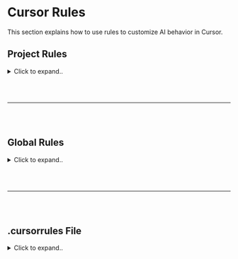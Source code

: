 # Cursor Rules

This section explains how to use rules to customize AI behavior in Cursor.

## Project Rules

<details><summary>Click to expand..</summary>






Example:

<details><summary>Click to expand..</summary>

```mdc
      ---
      description: This rule prohibits the use of wildcard/star exports in JavaScript and TypeScript files. It requires developers to explicitly list each named export rather than using the catch-all export syntax. This practice improves code clarity, makes dependencies explicit, prevents accidental exports, and enables better static analysis and tree-shaking. The rule applies to all JavaScript and TypeScript files in the project and ensures that the codebase maintains clear and intentional export boundaries.
      globs: ["**/*.{ts,tsx,mjs,mts}"]
      alwaysApply: false
      tags: ["exports", "imports", "clarity", "tree-shaking", "maintainability", "typescript", "javascript"]
      priority: 80
      version: "1.1"
      ---
      
      # No Star Exports in JavaScript/TypeScript
      
      ## Critical Rules
      
      1.  **NEVER** use star/wildcard exports (`export * from './file'`) in JavaScript or TypeScript files. 🚫
      2.  **ALWAYS** explicitly list each named export when re-exporting from another file. ✅
      3.  When exporting from another module, use named exports with destructuring: `export { name1, name2 } from './file'`.
      4.  For default exports being re-exported, use the explicit syntax: `export { default as ComponentName } from './file'`. (Ensure the source file actually has a default export).
      5.  When creating barrel files (index.ts/js), list all exports individually.
      6.  Clearly identify what specific functionality is being exported from each imported module.
      7.  If many exports need to be re-exported, list them systematically, grouped by source file for better organization.
      8.  When refactoring existing code, replace **ALL** star exports with explicit named exports.
      
      ## Examples
      
      <example>
      // ✅ CORRECT - Explicit named exports
      
      // Explicitly list each export being re-exported
      export { EvidentService } from './EvidentServiceClass.ts'
      export { setAbb, resetSpecificAbbs, checkOrCreateAbbs } from './abbreviation.ts'
      export { executeUserSql } from './sql.ts'
      
      // Re-exporting a default export with a specific name
      export { default as UserComponent } from './UserComponent.ts'
      
      // Grouped by source for better organization when there are many exports
      // From authentication module
      export { login, logout, validateToken } from './auth/authentication.ts'
      export { hasPermission, Role, Permission } from './auth/authorization.ts'
      
      // Using aliased exports when needed
      export { default as Button } from './components/Button.ts'
      export { default as TextField } from './components/TextField.ts'
      export { submitForm as sendFormData } from './forms/submission.ts'
      </example>
      
      <example type="invalid">
      // ❌ INCORRECT - Using star exports
      
      // Generic star exports that hide what's actually being exported
      export * from './EvidentServiceClass.ts'
      export * from './abbreviation.ts'
      export * from './sql.ts'
      
      // Star export with default export being re-exported
      export * from './components/Button.ts'
      
      // Star exports in barrel files
      // index.ts
      export * from './models/user.ts'
      export * from './models/post.ts'
      export * from './utils/helpers.ts'
      </example>
      
      ## Why This Rule Is Important
      
      1. **Explicitness and Clarity**: Explicit exports clearly communicate which specific functions, classes, or values are being exported. This makes it easier for developers to understand what a module provides without having to examine the source files.
      
      2. **Better Tree-Shaking**: Bundlers like Webpack and Rollup can more effectively perform tree-shaking (dead code elimination) when exports are explicit. Star exports can prevent proper tree-shaking because the bundler cannot determine which exports are actually used.
      
      3. **Prevents Accidental Exports**: Star exports can inadvertently expose internal implementation details or utilities that were not meant to be part of the public API. Explicit exports ensure only intended functionality is exposed.
      
      4. **Avoids Name Collisions**: When using star exports from multiple modules, name collisions can occur silently, with later exports overriding earlier ones. Explicit exports make such conflicts immediately visible.
      
      5. **Improves Code Navigation**: IDEs and code analysis tools can more easily track explicit imports and exports, improving features like "Go to Definition" and refactoring capabilities.
      
      6. **Better Documentation**: Explicit exports serve as a form of documentation, clearly showing the public API of a module at the export site rather than requiring developers to look through the source files.
      
      ## Implementing This Rule
      
      ### When Creating New Files
      
      When creating new barrel files or modules that re-export from other files:
      
      ```typescript
      // In index.ts, instead of:
      export * from './user-service'
      
      // Do this:
      export { 
        createUser, 
        getUserById, 
        updateUser, 
        deleteUser 
      } from './user-service'
      ```
      
      ### When Refactoring Existing Code
      
      To refactor existing star exports:
      
      1. Identify all exports from the source module:
         ```typescript
         // Check the './user-service.ts' file to see what it exports
         ```
      
      2. Replace the star export with explicit named exports:
         ```typescript
         // Replace:
         export * from './user-service'
         
         // With:
         export { 
           createUser, 
           getUserById, 
           updateUser, 
           deleteUser 
         } from './user-service'
         ```
      
      ### Handling Default Exports
      
      For modules with default exports, ensure you explicitly re-export them using the `default as` syntax. The source module must, of course, have a default export.
      
      ```typescript
      // Source file: ./Button.ts
      // export default class Button { ... }
      
      // Barrel file: ./components/index.ts
      // Instead of (doesn't re-export the default):
      // export * from './Button' 
      
      // Do this:
      export { default as Button } from './Button'
      ```
      
      ## Edge Cases and Exceptions
      
      There are **no exceptions** to this rule. All star exports **MUST** be replaced with explicit named exports, even in the following cases:
      
      1.  **Large Number of Exports**: Even when a module exports many items, they **MUST** all be listed explicitly. This may make the export statement longer but maintains clarity, intentionality, and toolability.
      
      2.  **Re-exporting an Entire API**: When creating a facade or adapter over another library, each re-exported item **MUST** still be listed explicitly.
      
      3.  **Type Exports (TypeScript)**: This rule applies equally to type exports. Since TypeScript **does not allow `export type * from './file';`**, you are already required to use explicit type re-exports: `export type { TypeName1, TypeName2 } from './file'`. This rule reinforces that this explicit practice should be followed for *all* exports, not just types. 
```


Project rules offer a powerful and flexible system with path-specific configurations. Project rules are stored in the `.cursor/rules` directory and provide granular control over AI behavior in different parts of your project.

### How They Work

- **Semantic Descriptions:** Each rule can include a description of when it should be applied.
- **File Pattern Matching:** Use glob patterns to specify which files/folders the rule applies to.
- **Automatic Attachment:** Rules can be automatically included when matching files are referenced.
- **Reference Files:** Use `@file` in your project rules to include them as context when the rule is applied.

You can reference rule files using `@file`, allowing you to chain multiple rules together.

You can create a new rule using the command palette with `Cmd + Shift + P > New Cursor Rule`. By using project rules, you also get the benefit of version control since it's just a file.

### Example Use Cases

- Framework-specific rules for certain file types (e.g., SolidJS preferences for `.tsx` files).
- Special handling for auto-generated files (e.g., `.proto` files).
- Custom UI development patterns.
- Code style and architecture preferences for specific folders.



</details>

</details>














<br><br>
___
<br><br>


## Global Rules

<details><summary>Click to expand..</summary>

Global rules can be added by modifying the **Rules for AI** section under **Cursor Settings > General > Rules for AI**.

This is useful if you want to specify rules that should always be included in every project, like output language, length of responses, etc.

### List
- https://cursor.directory/rules

</details>


<br><br>
___
<br><br>


## .cursorrules File

<details><summary>Click to expand..</summary>

For backward compatibility, you can still use a `.cursorrules` file in the root of your project. However, this feature will eventually be removed. We recommend migrating to the new **Project Rules** system for better flexibility and control. 

</details>
